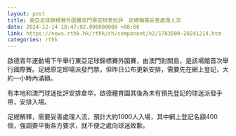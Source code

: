 ```yaml
---
layout: post
title: 東亞足球錦標賽外圍賽改門票安排惹批評　足總稱需妥善處理人流
date: 2024-12-14 18:47:02.000000000 +08:00
link: https://news.rthk.hk/rthk/ch/component/k2/1783500-20241214.htm
categories: rthk
---
```


啟德青年運動場下午舉行東亞足球錦標賽外圍賽，由澳門對關島，是該場館首次舉行國際賽。足總原定即場派發門票，但昨日公布更新安排，需要先在網上登記，大約一小時內滿額。

有本地和澳門球迷批評安排倉卒，啟德體育園其後為未有預先登記的球迷派發手帶，安排入場。

足總解釋，需要妥善處理人流，預計大約1000人入場，其中網上登記名額400個，強調要平衡各方要求，就不便之處向球迷致歉。
